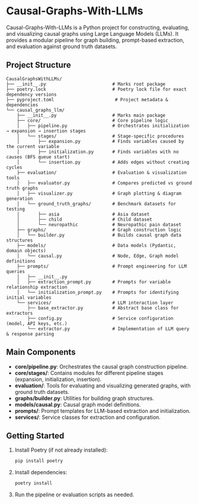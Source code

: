 # Causal-Graphs-With-LLMs

Causal-Graphs-With-LLMs is a Python project for constructing, evaluating, and visualizing causal graphs using Large Language Models (LLMs). It provides a modular pipeline for graph building, prompt-based extraction, and evaluation against ground truth datasets.

## Project Structure

```
CausalGraphsWithLLMs/
├── __init__.py                         # Marks root package
├── poetry.lock                         # Poetry lock file for exact dependency versions
├── pyproject.toml                       # Project metadata & dependencies
└── causal_graphs_llm/
    ├── __init__.py                     # Marks main package
    ├── core/                           # Core pipeline logic
    │   ├── pipeline.py                 # Orchestrates initialization → expansion → insertion stages
    │   └── stages/                     # Stage-specific procedures
    │       ├── expansion.py            # Finds variables caused by the current variable
    │       ├── initialization.py       # Finds variables with no causes (BFS queue start)
    │       └── insertion.py            # Adds edges without creating cycles
    ├── evaluation/                     # Evaluation & visualization tools
    │   ├── evaluator.py                # Compares predicted vs ground truth graphs
    │   ├── visualizer.py               # Graph plotting & diagram generation
    │   └── ground_truth_graphs/        # Benchmark datasets for testing
    │       ├── asia                    # Asia dataset
    │       ├── child                   # Child dataset
    │       └── neuropathic             # Neuropathic pain dataset
    ├── graphs/                         # Graph construction logic
    │   └── builder.py                  # Builds causal graph data structures
    ├── models/                         # Data models (Pydantic, domain objects)
    │   └── causal.py                   # Node, Edge, Graph model definitions
    ├── prompts/                        # Prompt engineering for LLM queries
    │   ├── __init__.py
    │   ├── extraction_prompt.py        # Prompts for variable relationship extraction
    │   └── initialization_prompt.py    # Prompts for identifying initial variables
    └── services/                       # LLM interaction layer
        ├── base_extractor.py           # Abstract base class for extractors
        ├── config.py                   # Service configuration (model, API keys, etc.)
        └── extractor.py                # Implementation of LLM query & response parsing
```

## Main Components
- **core/pipeline.py**: Orchestrates the causal graph construction pipeline.
- **core/stages/**: Contains modules for different pipeline stages (expansion, initialization, insertion).
- **evaluation/**: Tools for evaluating and visualizing generated graphs, with ground truth datasets.
- **graphs/builder.py**: Utilities for building graph structures.
- **models/causal.py**: Causal graph model definitions.
- **prompts/**: Prompt templates for LLM-based extraction and initialization.
- **services/**: Service classes for extraction and configuration.

## Getting Started
1. Install Poetry (if not already installed):
   ```bash
   pip install poetry
   ```
2. Install dependencies:
   ```bash
   poetry install
   ```
3. Run the pipeline or evaluation scripts as needed.
